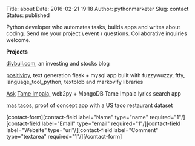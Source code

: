 Title: about
Date: 2016-02-21 19:18
Author: pythonmarketer
Slug: contact
Status: published

Python developer who automates tasks, builds apps and writes about coding. Send me your project \\ event \\ questions. Collaborative inquiries welcome.

**Projects**

[divbull.com](http://divbull.com), an investing and stocks blog

[positivipy](https://www.positivethoughts.pythonanywhere.com/), text generation flask + mysql app built with fuzzywuzzy, ftfy, language_tool_python, textblob and markovify libraries

[Ask](https://tameimpala.pythonanywhere.com/) [Tame Impala,](https://tameimpala.pythonanywhere.com/) web2py + MongoDB Tame Impala lyrics search app

[mas tacos](https://mastacos.pythonanywhere.com/), proof of concept app with a US taco restaurant dataset

\[contact-form\]\[contact-field label="Name" type="name" required="1"/\]\[contact-field label="Email" type="email" required="1"/\]\[contact-field label="Website" type="url"/\]\[contact-field label="Comment" type="textarea" required="1"/\]\[/contact-form\]
